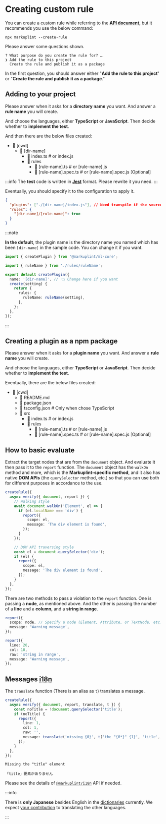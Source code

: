 # Creating custom rule

You can create a custom rule while referring to the [**API document**](/docs/api/), but it recommends you use the below command:

```shell
npx markuplint --create-rule
```

Please answer some questions shown.

```
? What purpose do you create the rule for? …
❯ Add the rule to this project
  Create the rule and publish it as a package
```

In the first question, you should answer either "**Add the rule to this project**" or "**Create the rule and publish it as a package**."

## Adding to your project

Please answer when it asks for a **directory name** you want. And answer a **rule name** you will create.

And choose the languages, either **TypeScript** or **JavaScript**. Then decide whether to **implement the test**.

And then there are the below files created:

<file-tree>

- 📂 [cwd]
  - 📂 [dir-name]
    - 📄 index.ts # or index.js
    - 📂 rules
      - 📄 [rule-name].ts # or [rule-name].js
      - 📄 [rule-name].spec.ts # or [rule-name].spec.js [Optional]

</file-tree>

:::info
The **test** code is written in [**Jest**](https://jestjs.io/) format. Please rewrite it you need.
:::

Eventually, you should specify it to the configuration to apply it.

```json
{
  "plugins": ["./[dir-name]/index.js"], // Need transpile if the source is TypeScript
  "rules": {
    "[dir-name]/[rule-name]": true
  }
}
```

:::note

**In the default**, the plugin name is the directory name you named which has been `[dir-name]` in the sample code.
You can change it if you want.

```ts title="./[dir-name]/index.ts"
import { createPlugin } from '@markuplint/ml-core';

import { ruleName } from './rules/ruleName';

export default createPlugin({
  name: '[dir-name]', // 👈 Change here if you want
  create(setting) {
    return {
      rules: {
        ruleName: ruleName(setting),
      },
    };
  },
});
```

:::

## Creating a plugin as a npm package

Please answer when it asks for a **plugin name** you want. And answer a **rule name** you will create.

And choose the languages, either **TypeScript** or **JavaScript**. Then decide whether to **implement the test**.

Eventually, there are the below files created:

<FileTree>

- 📂 [cwd]
  - 📄 README.md
  - 📄 package.json
  - 📄 tsconfig.json # Only when chose TypeScript
  - 📂 src
    - 📄 index.ts # or index.js
    - 📂 rules
      - 📄 [rule-name].ts # or [rule-name].js
      - 📄 [rule-name].spec.ts # or [rule-name].spec.js [Optional]

</FileTree>

## How to basic evaluate

Extract the target nodes that are from the `document` object. And evaluate it then pass it to the `report` function. The `document` object has the `walkOn` method and more, which is the **Markuplint-specific method**, and it also has native **DOM APIs** (the `querySelector` method, etc.) so that you can use both for different purposes in accordance to the use.

```ts
createRule({
  async verify({ document, report }) {
    // Walking style
    await document.walkOn('Element', el => {
      if (el.localName === 'div') {
        report({
          scope: el,
          message: 'The div element is found',
        });
      }
    });

    // DOM API traversing style
    const el = document.querySelector('div');
    if (el) {
      report({
        scope: el,
        message: 'The div element is found',
      });
    }
  },
});
```

There are two methods to pass a violation to the `report` function. One is passing a **node**, as mentioned above. And the other is passing the number of a **line** and a **column**, and a **string in range**.

```ts
report({
  scope: node, // Specify a node (Element, Attribute, or TextNode, etc.)
  message: 'Warning message',
});

report({
  line: 20,
  col: 10,
  raw: 'string in range',
  message: 'Warning message',
});
```

## Messages <abbr title="internationalization">i18n</abbr>

The `translate` function (There is an alias as `t`) translates a message.

```ts
createRule({
  async verify({ document, report, translate, t }) {
    const noTitle = !document.querySelector('title');
    if (noTitle) {
      report({
        line: 1,
        col: 1,
        raw: '',
        message: translate('missing {0}', t('the "{0*}" {1}', 'title', 'element')),
      });
    }
  },
});
```

```shell title="Result in English:"
Missing the "title" element
```

```shell title="Result in Japanese:"
「title」要素がありません
```

Please see the details of [`@markuplint/i18n`](https://github.com/markuplint/markuplint/tree/main/packages/@markuplint/i18n#api) API if needed.

:::info

There is **only Japanese** besides English in the [dictionaries](https://github.com/markuplint/markuplint/tree/main/packages/%40markuplint/i18n/locales) currently. We expect [your contribution](/community/contributing) to translating the other languages.

:::
